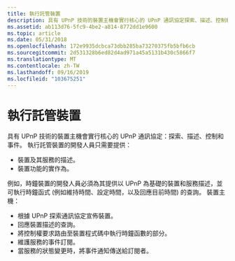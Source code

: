 ```yaml
---
title: 執行託管裝置
description: 具有 UPnP 技術的裝置主機會實行核心的 UPnP 通訊協定探索、描述、控制和事件。
ms.assetid: ab113d76-5fc9-4be2-a814-8772dd1e9600
ms.topic: article
ms.date: 05/31/2018
ms.openlocfilehash: 172e9935dcbca73dbb285ba73270375fb5bfb6cb
ms.sourcegitcommit: 2d531328b6ed82d4ad971a45a5131b430c5866f7
ms.translationtype: MT
ms.contentlocale: zh-TW
ms.lasthandoff: 09/16/2019
ms.locfileid: "103675251"
---
```

# <a name="implementing-a-hosted-device"></a>執行託管裝置

具有 UPnP 技術的裝置主機會實行核心的 UPnP 通訊協定：探索、描述、控制和事件。 執行託管裝置的開發人員只需要提供：

-   裝置及其服務的描述。
-   裝置功能的實作為。

例如，時鐘裝置的開發人員必須為其提供以 UPnP 為基礎的裝置和服務描述，並可執行時鐘函式 (例如維持時間、設定時間，以及回應目前時間) 的查詢。 裝置主機：

-   根據 UPnP 探索通訊協定宣佈裝置。
-   回應裝置描述的查詢。
-   將控制權要求路由至裝置程式碼中執行時鐘函數的部分。
-   維護服務的事件訂閱。
-   當服務的狀態變更時，將事件通知傳送給訂閱者。

 

 




